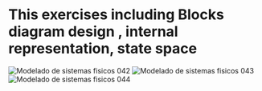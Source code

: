 # This exercises including Blocks diagram design , internal representation, state space
![Modelado de sistemas fisicos 042](https://user-images.githubusercontent.com/36342673/130370247-4de7e6a6-80bf-4cf5-98cc-e35043512bc5.jpg)
![Modelado de sistemas fisicos 043](https://user-images.githubusercontent.com/36342673/130370252-37de6e93-225b-46c5-88b7-8ad57c1808ae.jpg)
![Modelado de sistemas fisicos 044](https://user-images.githubusercontent.com/36342673/130370267-d3f53ef6-6091-4e66-960b-b6caf36fe9f9.jpg)
